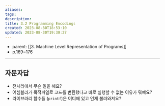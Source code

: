 ```yaml
---
aliases: 
tags: 
description:
title: 3.2 Programming Encodings
created: 2023-08-30T18:53:10
updated: 2023-08-30T19:30:27
---
```

- parent: [[3. Machine Level Representation of Programs]]
- p.169~176
___

## 자문자답

- 전처리에서 무슨 일을 해요?
- 어셈블러가 목적파일로 코드를 변환했다고 바로 실행할 수 없는 이유가 뭐예요?
- 라이브러리 함수들 (`printf`)은 어디에 있고 언제 불러와져요?
